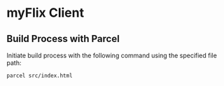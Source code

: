# myFlix Client
## Build Process with Parcel
Initiate build process with the following command using the specified file path:
```
parcel src/index.html
```